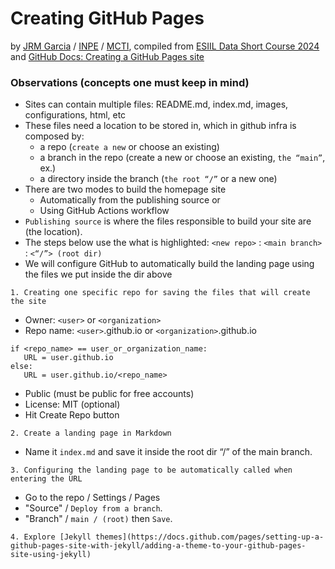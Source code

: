 # Creating GitHub Pages
by [JRM Garcia](https://garcia-inpe.github.io/) / [INPE](https://www.gov.br/inpe/pt-br) / [MCTI](https://www.gov.br/mcti/pt-br), compiled from [ESIIL Data Short Course 2024](https://cu-esiil-edu.github.io/2024-data-short-course/) and [GitHub Docs: Creating a GitHub Pages site](https://docs.github.com/en/pages/getting-started-with-github-pages/creating-a-github-pages-site)

### Observations (concepts one must keep in mind)

* Sites can contain multiple files: README.md, index.md, images, configurations, html, etc
* These files need a location to be stored in, which in github infra is composed by:
  * a repo (`create a new` or choose an existing)
  * a branch in the repo (create a new or choose an existing, `the “main”`, ex.)
  * a directory inside the branch (`the root “/”` or a new one)
* There are two modes to build the homepage site
  * Automatically from the publishing source or
  * Using GitHub Actions workflow
* `Publishing source` is where the files responsible to build your site are (the location).
* The steps below use the what is highlighted: `<new repo>` : `<main branch>` : `<“/”> (root dir)`
* We will configure GitHub to automatically build the landing page using the files we put inside the dir above

`1. Creating one specific repo for saving the files that will create the site`
* Owner: `<user>` or `<organization>`
* Repo name: `<user>`.github.io or `<organization>`.github.io  
```
if <repo_name> == user_or_organization_name:
   URL = user.github.io
else:
   URL = user.github.io/<repo_name>
```
* Public (must be public for free accounts)
* License: MIT (optional)
* Hit Create Repo button

`2. Create a landing page in Markdown`
* Name it `index.md` and save it inside the root dir “/” of the main branch.

`3. Configuring the landing page to be automatically called when entering the URL`
* Go to the repo / Settings / Pages
* "Source" / `Deploy from a branch`.
* "Branch" / `main / (root)` then `Save`.

`4. Explore [Jekyll themes](https://docs.github.com/pages/setting-up-a-github-pages-site-with-jekyll/adding-a-theme-to-your-github-pages-site-using-jekyll)`

